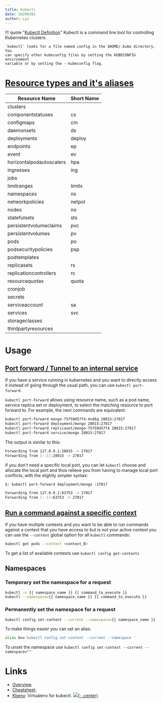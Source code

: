 ```yaml
---
title: Kubectl
date: 20200302
author: Lyz
---
```


!!! quote "[Kubectl Definition](https://kubernetes.io/docs/reference/kubectl/overview/)"
    Kubectl is a command line tool for controlling Kubernetes clusters.

    `kubectl` looks for a file named config in the $HOME/.kube directory. You
    can specify other kubeconfig files by setting the KUBECONFIG environment
    variable or by setting the --kubeconfig flag.

# [Resource types and it's aliases](https://kubernetes.io/docs/reference/kubectl/overview/#resource-types)

| Resource Name            | Short Name |
| ---                      | ---        |
| clusters                 |            |
| componentstatuses        | cs         |
| configmaps               | cm         |
| daemonsets               | ds         |
| deployments              | deploy     |
| endpoints                | ep         |
| event                    | ev         |
| horizontalpodautoscalers | hpa        |
| ingresses                | ing        |
| jobs                     |            |
| limitranges              | limits     |
| namespaces               | ns         |
| networkpolicies          | netpol     |
| nodes                    | no         |
| statefulsets             | sts        |
| persistentvolumeclaims   | pvc        |
| persistentvolumes        | pv         |
| pods                     | po         |
| podsecuritypolicies      | psp        |
| podtemplates             |            |
| replicasets              | rs         |
| replicationcontrollers   | rc         |
| resourcequotas           | quota      |
| cronjob                  |            |
| secrets                  |            |
| serviceaccount           | sa         |
| services                 | svc        |
| storageclasses           |            |
| thirdpartyresources      |            |

# Usage

## [Port forward / Tunnel to an internal service](https://kubernetes.io/docs/tasks/access-application-cluster/port-forward-access-application-cluster/)

If you have a service running in kubernetes and you want to directly access it
instead of going through the usual path, you can use `kubectl port-forward`.


`kubectl port-forward` allows using resource name, such as a pod name, service
replica set or deployment, to select the matching resource to port forward to.
For example, the next commands are equivalent:

```bash
kubectl port-forward mongo-75f59d57f4-4nd6q 28015:27017
kubectl port-forward deployment/mongo 28015:27017
kubectl port-forward replicaset/mongo-75f59d57f4 28015:27017
kubectl port-forward service/mongo 28015:27017
```

The output is similar to this:

```bash
Forwarding from 127.0.0.1:28015 -> 27017
Forwarding from [::1]:28015 -> 27017
```

If you don't need a specific local port, you can let `kubectl` choose and
allocate the local port and thus relieve you from having to manage local port
conflicts, with the slightly simpler syntax:

```bash
$: kubectl port-forward deployment/mongo :27017

Forwarding from 127.0.0.1:63753 -> 27017
Forwarding from [::1]:63753 -> 27017
```

## [Run a command against a specific context](https://stackoverflow.com/questions/55938630/how-to-run-a-command-against-a-specific-context-with-kubectl)

If you have multiple contexts and you want to be able to run commands against
a context that you have access to but is not your active context you can use the
`--context` global option for all `kubectl` commands:

```bash
kubectl get pods --context <context_B>
```

To get a list of available contexts use `kubectl config get-contexts`

## Namespaces

### Temporary set the namespace for a request

```bash
kubectl -n {{ namespace_name }} {{ command_to_execute }}
kubectl --namespace={{ namespace_name }} {{ command_to_execute }}
```

### Permanently set the namespace for a request

```bash
kubectl config set-context --current --namespace={{ namespace_name }}
```

To make things easier you can set an alias:

```bash 
alias kn='kubectl config set-context --current --namespace '
``` 

To unset the namespace use `kubectl config set-context --current --namespace=""`

# Links

* [Overview](https://kubernetes.io/docs/reference/kubectl/overview/).
* [Cheatsheet](https://kubernetes.io/docs/user-guide/kubectl-cheatsheet/).
* [Kbenv](https://github.com/alexppg/kbenv): Virtualenv for kubectl.
[![](not-by-ai.svg){: .center}](https://notbyai.fyi)
